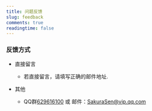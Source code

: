 ```yaml
--- 
title: 问题反馈
slug: feedback
comments: true
readingtime: false
---
```


### 反馈方式

- 直接留言
  - 若直接留言，请填写正确的邮件地址.

- 其他
  - QQ群[629616100](https://jq.qq.com/?_wv=1027&k=G2D7IA7x) 或 邮件：[SakuraSen@vip.qq.com](mailto:SakuraSen@vip.qq.com)




